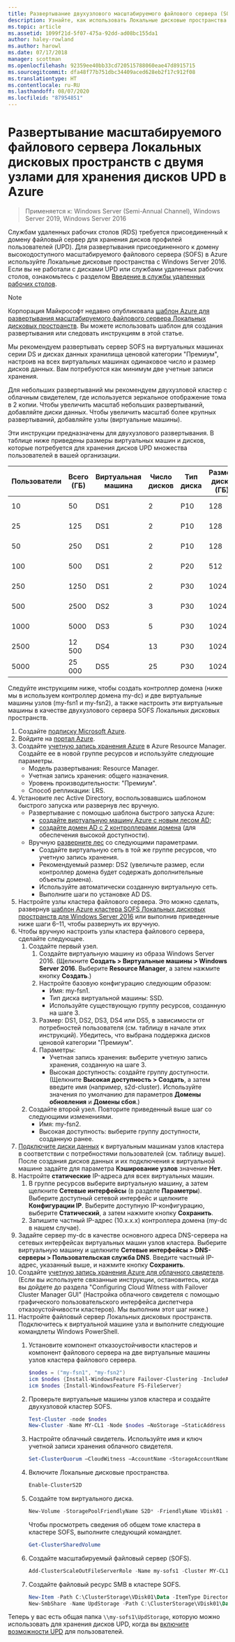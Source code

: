 ```yaml
---
title: Развертывание двухузлового масштабируемого файлового сервера (SOFS) Локальных дисковых пространств для хранения дисков UPD
description: Узнайте, как использовать Локальные дисковые пространства с RDS.
ms.topic: article
ms.assetid: 1099f21d-5f07-475a-92dd-ad08bc155da1
author: haley-rowland
ms.author: harowl
ms.date: 07/17/2018
manager: scottman
ms.openlocfilehash: 92359ee40bb33cd720515788060eae47d8915715
ms.sourcegitcommit: dfa48f77b751dbc34409aced628eb2f17c912f08
ms.translationtype: HT
ms.contentlocale: ru-RU
ms.lasthandoff: 08/07/2020
ms.locfileid: "87954851"
---
```

# <a name="deploy-a-two-node-storage-spaces-direct-scale-out-file-server-for-upd-storage-in-azure"></a>Развертывание масштабируемого файлового сервера Локальных дисковых пространств с двумя узлами для хранения дисков UPD в Azure

>Применяется к: Windows Server (Semi-Annual Channel), Windows Server 2019, Windows Server 2016

Службам удаленных рабочих столов (RDS) требуется присоединенный к домену файловый сервер для хранения дисков профилей пользователей (UPD). Для развертывания присоединенного к домену высокодоступного масштабируемого файлового сервера (SOFS) в Azure используйте Локальные дисковые пространства с Windows Server 2016. Если вы не работали с дисками UPD или службами удаленных рабочих столов, ознакомьтесь с разделом [Введение в службы удаленных рабочих столов](welcome-to-rds.md).

> [!NOTE]
> Корпорация Майкрософт недавно опубликовала [шаблон Azure для развертывания масштабируемого файлового сервера Локальных дисковых пространств](https://azure.microsoft.com/documentation/templates/301-storage-spaces-direct/). Вы можете использовать шаблон для создания развертывания или следовать инструкциям в этой статье.

Мы рекомендуем развертывать сервер SOFS на виртуальных машинах серии DS и дисках данных хранилища ценовой категории "Премиум", настроив на всех виртуальных машинах одинаковое число и размер дисков данных. Вам потребуются как минимум две учетные записи хранения. 

Для небольших развертываний мы рекомендуем двухузловой кластер с облачным свидетелем, где используется зеркальное отображение тома в 2 копии. Чтобы увеличить масштаб небольших развертываний, добавляйте диски данных. Чтобы увеличить масштаб более крупных развертываний, добавляйте узлы (виртуальные машины). 

Эти инструкции предназначены для двухузлового развертывания. В таблице ниже приведены размеры виртуальных машин и дисков, которые потребуется для хранения дисков UPD множества пользователей в вашей организации. 

| Пользователи | Всего (ГБ) | Виртуальная машина | Число дисков | Тип диска | Размер диска (ГБ) | Конфигурация   |
|-------|------------|----|---------|-----------|----------------|-----------------|
| 10    | 50         | DS1 | 2       | P10       | 128            | 2 x (DS1 + 2 P10)  |
| 25    | 125        | DS1 | 2       | P10       | 128            | 2 x (DS1 + 2 P10)  |
| 50    | 250        | DS1 | 2       | P10       | 128            | 2 x (DS1 + 2 P10)  |
| 100   | 500        | DS1 | 2       | P20       | 512            | 2 x (DS1 + 2 P20)  |
| 250   | 1250       | DS1 | 2       | P30       | 1024           | 2 x (DS1 + 2 P30)  |
| 500   | 2500       | DS2 | 3       | P30       | 1024           | 2 x (DS2 + 3 P30)  |
| 1000  | 5000       | DS3 | 5       | P30       | 1024           | 2 x (DS3 + 5 P30)  |
| 2500  | 12 500      | DS4 | 13      | P30       | 1024           | 2 x (DS4 + 13 P30) |
| 5000  | 25 000      | DS5 | 25      | P30       | 1024           | 2 x (DS5 + 25 P30) |

Следуйте инструкциям ниже, чтобы создать контроллер домена (ниже мы в используем контроллер домена my-dc) и две виртуальные машины узлов (my-fsn1 и my-fsn2), а также настроить эти виртуальные машины в качестве двухузлового сервера SOFS Локальных дисковых пространств.

1. Создайте [подписку Microsoft Azure](https://azure.microsoft.com).
2. Войдите на [портал Azure](https://ms.portal.azure.com).
3. Создайте [учетную запись хранения Azure](/azure/storage/common/storage-account-create#create-a-storage-account) в Azure Resource Manager. Создайте ее в новой группе ресурсов и используйте следующие параметры.
   - Модель развертывания: Resource Manager.
   - Учетная запись хранения: общего назначения.
   - Уровень производительности: "Премиум".
   - Способ репликации: LRS.
4. Установите лес Active Directory, воспользовавшись шаблоном быстрого запуска или развернув лес вручную.
   - Развертывание с помощью шаблона быстрого запуска Azure:
      - [создайте виртуальную машину Azure с новым лесом AD](https://azure.microsoft.com/documentation/templates/active-directory-new-domain/);
      - [создайте домен AD с 2 контроллерами домена](https://azure.microsoft.com/documentation/templates/active-directory-new-domain-ha-2-dc/) (для обеспечения высокой доступности).
   - Вручную [разверните лес](../../identity/ad-ds/introduction-to-active-directory-domain-services-ad-ds-virtualization-level-100.md) со следующими параметрами.
      - Создайте виртуальную сеть в той же группе ресурсов, что учетную запись хранения.
      - Рекомендуемый размер: DS2 (увеличьте размер, если контроллер домена будет содержать дополнительные объекты домена).
      - Используйте автоматически созданную виртуальную сеть.
      - Выполните шаги по установке AD DS.
5. Настройте узлы кластера файлового сервера. Это можно сделать, развернув [шаблон Azure кластера SOFS Локальных дисковых пространств для Windows Server 2016](https://azure.microsoft.com/resources/templates/301-storage-spaces-direct/) или выполнив приведенные ниже шаги 6–11, чтобы развернуть их вручную.
6. Чтобы вручную настроить узлы кластера файлового сервера, сделайте следующее.
   1. Создайте первый узел.
      1. Создайте виртуальную машину из образа Windows Server 2016. (Щелкните **Создать > Виртуальные машины > Windows Server 2016**. Выберите **Resource Manager**, а затем нажмите кнопку **Создать**.)
      2. Настройте базовую конфигурацию следующим образом:
         - Имя: my-fsn1.
         - Тип диска виртуальной машины: SSD.
         - Используйте существующую группу ресурсов, созданную на шаге 3.
      3. Размер: DS1, DS2, DS3, DS4 или DS5, в зависимости от потребностей пользователя (см. таблицу в начале этих инструкций). Убедитесь, что выбрана поддержка дисков ценовой категории "Премиум".
      4. Параметры:
         - Учетная запись хранения: выберите учетную запись хранения, созданную на шаге 3.
         - Высокая доступность: создайте группу доступности. (Щелкните **Высокая доступность > Создать**, а затем введите имя (например, s2d-cluster). Используйте значения по умолчанию для параметров **Домены обновления** и **Домены сбоя**.)
   2. Создайте второй узел. Повторите приведенный выше шаг со следующими изменениями.
      - Имя: my-fsn2.
      - Высокая доступность: выберите группу доступности, созданную ранее.
7. [Подключите диски данных](/azure/virtual-machines/windows/attach-managed-disk-portal) к виртуальным машинам узлов кластера в соответствии с потребностями пользователей (см. таблицу выше). После создания дисков данных и их подключения к виртуальной машине задайте для параметра **Кэширование узлов** значение **Нет**.
8. Настройте **статические** IP-адреса для всех виртуальных машин.
   1. В группе ресурсов выберите виртуальную машину, а затем щелкните **Сетевые интерфейсы** (в разделе **Параметры**). Выберите доступный сетевой интерфейс и щелкните **Конфигурации IP**. Выберите доступную IP-конфигурацию, выберите **Статический**, а затем нажмите кнопку **Сохранить**.
   2. Запишите частный IP-адрес (10.x.x.x) контроллера домена (my-dc в нашем случае).
9. Задайте сервер my-dc в качестве основного адреса DNS-сервера на сетевых интерфейсах виртуальных машин узлов кластера. Выберите виртуальную машину и щелкните **Сетевые интерфейсы > DNS-серверы > Пользовательская служба DNS**. Введите частный IP-адрес, указанный выше, и нажмите кнопку **Сохранить**.
10. Создайте [учетную запись хранения Azure для облачного свидетеля](../../failover-clustering/deploy-cloud-witness.md). (Если вы используете связанные инструкции, остановитесь, когда вы дойдете до раздела "Configuring Cloud Witness with Failover Cluster Manager GUI" (Настройка облачного свидетеля с помощью графического пользовательского интерфейса диспетчера отказоустойчивости кластеров). Мы выполним этот шаг ниже.)
11. Настройте файловый сервер Локальных дисковых пространств. Подключитесь к виртуальной машине узла и выполните следующие командлеты Windows PowerShell.
    1. Установите компонент отказоустойчивости кластеров и компонент файлового сервера на две виртуальные машины узлов кластера файлового сервера.

       ```powershell
       $nodes = ("my-fsn1", "my-fsn2")
       icm $nodes {Install-WindowsFeature Failover-Clustering -IncludeAllSubFeature -IncludeManagementTools}
       icm $nodes {Install-WindowsFeature FS-FileServer}
       ```
    2. Проверьте виртуальные машины узлов кластера и создайте двухузловой кластер SOFS.

       ```powershell
       Test-Cluster -node $nodes
       New-Cluster -Name MY-CL1 -Node $nodes –NoStorage –StaticAddress [new address within your addr space]
       ```
    3. Настройте облачный свидетель. Используйте имя и ключ учетной записи хранения облачного свидетеля.

       ```powershell
       Set-ClusterQuorum –CloudWitness –AccountName <StorageAccountName> -AccessKey <StorageAccountAccessKey>
       ```
    4. Включите Локальные дисковые пространства.

       ```powershell
       Enable-ClusterS2D
       ```

    5. Создайте том виртуального диска.

       ```powershell
       New-Volume -StoragePoolFriendlyName S2D* -FriendlyName VDisk01 -FileSystem CSVFS_REFS -Size 120GB
       ```
       Чтобы просмотреть сведения об общем томе кластера в кластере SOFS, выполните следующий командлет.

       ```powershell
       Get-ClusterSharedVolume
       ```

    6. Создайте масштабируемый файловый сервер (SOFS).

       ```powershell
       Add-ClusterScaleOutFileServerRole -Name my-sofs1 -Cluster MY-CL1
       ```

    7. Создайте файловый ресурс SMB в кластере SOFS.

       ```powershell
       New-Item -Path C:\ClusterStorage\VDisk01\Data -ItemType Directory
       New-SmbShare -Name UpdStorage -Path C:\ClusterStorage\VDisk01\Data
       ```

Теперь у вас есть общая папка `\\my-sofs1\UpdStorage`, которую можно использовать для хранения дисков UPD, когда вы [включите возможности UPD](https://techcommunity.microsoft.com/t5/ask-the-performance-team/migrating-user-profile-disks-in-remote-desktop-services/ba-p/375630) для пользователей.

